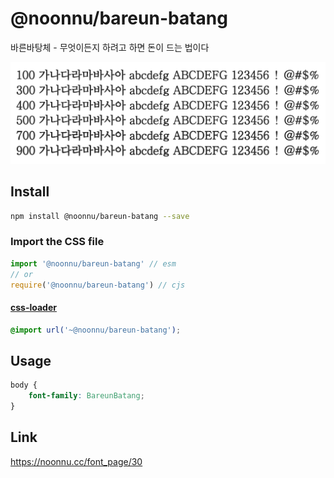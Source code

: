 # @noonnu/bareun-batang

바른바탕체 - 무엇이든지 하려고 하면 돈이 드는 법이다

![example](./example.png)

## Install

```bash
npm install @noonnu/bareun-batang --save
```

### Import the CSS file

```js
import '@noonnu/bareun-batang' // esm
// or
require('@noonnu/bareun-batang') // cjs
```

#### [css-loader](https://github.com/webpack-contrib/css-loader)

```css
@import url('~@noonnu/bareun-batang');
```

## Usage

```css
body {
    font-family: BareunBatang;
}
```

## Link

https://noonnu.cc/font_page/30
